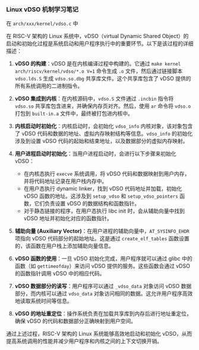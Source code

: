 ### Linux vDSO 机制学习笔记

在 `arch/xxx/kernel/vdso.c` 中

在 RISC-V 架构的 Linux 系统中，vDSO（virtual Dynamic Shared Object）的启动和初始化过程是系统启动和用户程序执行中的重要环节。以下是该过程的详细描述：

1. **vDSO 的构建**：vDSO 是在内核编译过程中构建的。它通过 `make kernel arch/riscv/kernel/vdso/*.o V=1` 命令生成 `.o` 文件，然后通过链接脚本 `vdso.lds.S` 生成 `vdso.so.dbg` 共享库文件。这个共享库包含了 vDSO 提供的所有系统调用的二进制指令。

2. **vDSO 集成到内核**：在内核源码中，`vdso.S` 文件通过 `.incbin` 指令将 `vdso.so` 共享库包含进来，并确保内存页对齐。然后，使用 `ar` 命令将 `vdso.o` 打包到 `built-in.a` 文件中，最终被打包进内核中。

3. **内核启动时初始化**：内核启动时，会初始化 `vdso_info` 内核对象，该对象包含了 vDSO 代码和数据的地址、虚拟内存映射结构等信息。`vdso_info` 的初始化涉及到设置 vDSO 代码的起始和结束地址，以及数据部分的虚拟内存映射。

4. **用户进程启动时初始化**：当用户进程启动时，会进行以下步骤来初始化 vDSO：
   - 在内核态执行 `execve` 系统调用，将 vDSO 代码和数据映射到用户内存，并将代码地址记录在用户栈内存中。
   - 在用户态执行 dynamic linker，找到 vDSO 代码地址并加载，初始化 vDSO 函数的地址。这涉及到 `setup_vdso` 和 `setup_vdso_pointers` 函数，它们负责设置 vDSO 的数据结构和函数指针。
   - 对于静态链接的程序，在用户态执行 libc init 时，会从辅助向量中找到 vDSO 地址并初始化对应的函数指针。

5. **辅助向量 (Auxiliary Vector)**：在用户进程的辅助向量中，`AT_SYSINFO_EHDR` 项指向 vDSO 代码部分的起始地址。这是通过 `create_elf_tables` 函数设置的，该函数在用户栈上添加辅助向量信息。

6. **vDSO 函数的使用**：一旦 vDSO 初始化完成，用户程序就可以通过 glibc 中的函数（如 `gettimeofday`）来访问 vDSO 提供的服务。这些函数会通过 vDSO 的函数指针调用 vDSO 中的相应代码。

7. **vDSO 数据部分的读写**：用户程序可以通过 `_vdso_data` 对象访问 vDSO 数据部分，而内核可以通过 `vdso_data` 对象访问相同的数据。这允许用户程序高效地读取系统时间等信息。

8. **vDSO 的地址重定位**：操作系统负责在加载共享库到内存后进行地址重定位，确保 vDSO 的代码和数据部分正确映射到用户空间。

通过上述过程，RISC-V 架构的 Linux 系统能够高效地启动和初始化 vDSO，从而提高系统调用的性能并减少用户程序和内核之间的上下文切换开销。